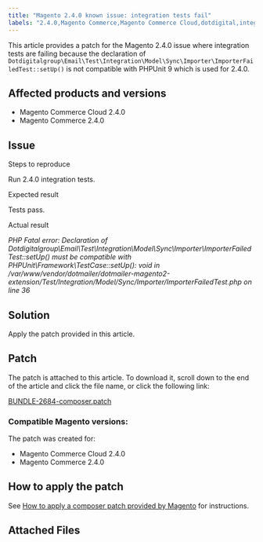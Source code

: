 ```yaml
---
title: "Magento 2.4.0 known issue: integration tests fail"
labels: "2.4.0,Magento Commerce,Magento Commerce Cloud,dotdigital,integration tests,known issues,patch,troubleshooting"
---
```


This article provides a patch for the Magento 2.4.0 issue where integration tests are failing because the declaration of `Dotdigitalgroup\Email\Test\Integration\Model\Sync\Importer\ImporterFailedTest::setUp()` is not compatible with PHPUnit 9 which is used for 2.4.0.

## Affected products and versions

* Magento Commerce Cloud 2.4.0
* Magento Commerce 2.4.0

## Issue

 <span class="wysiwyg-underline">Steps to reproduce</span> 

Run 2.4.0 integration tests.

 <span class="wysiwyg-underline">Expected result</span> 

Tests pass.

 <span class="wysiwyg-underline">Actual result</span> 

 *PHP Fatal error: Declaration of Dotdigitalgroup\\Email\\Test\\Integration\\Model\\Sync\\Importer\\ImporterFailedTest::setUp() must be compatible with PHPUnit\\Framework\\TestCase::setUp(): void in /var/www/vendor/dotmailer/dotmailer-magento2-extension/Test/Integration/Model/Sync/Importer/ImporterFailedTest.php on line 36* 

## Solution

Apply the patch provided in this article.

## Patch

The patch is attached to this article. To download it, scroll down to the end of the article and click the file name, or click the following link:

 [BUNDLE-2684-composer.patch](https://support.magento.com/hc/en-us/article_attachments/360063994752/BUNDLE-2684-composer.patch) 

### Compatible Magento versions:

The patch was created for:

* Magento Commerce Cloud 2.4.0
* Magento Commerce 2.4.0

## How to apply the patch

See [How to apply a composer patch provided by Magento](https://support.magento.com/hc/en-us/articles/360028367731) for instructions.

## Attached Files
